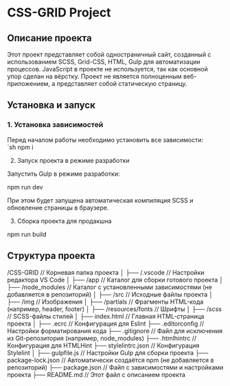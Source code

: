 # CSS-GRID Project  

## Описание проекта  
Этот проект представляет собой одностраничный сайт, созданный с использованием SCSS, Grid-CSS, HTML, Gulp для автоматизации процессов. JavaScript в проекте не используется, так как основной упор сделан на вёрстку. Проект не является полноценным веб-приложением, а представляет собой статическую страницу.  

## Установка и запуск  

### 1. Установка зависимостей  
Перед началом работы необходимо установить все зависимости:  
`sh
npm i

2. Запуск проекта в режиме разработки

Запустить Gulp в режиме разработки:

npm run dev

При этом будет запущена автоматическая компиляция SCSS и обновление страницы в браузере.

3. Сборка проекта для продакшна

npm run build

## Структура проекта

/CSS-GRID             // Корневая папка проекта
│
├── /.vscode          // Настройки редактора VS Code
│
├── /app              // Каталог для сборки готового проекта
│
├── /node_modules     // Каталог с установленными зависимостями (не добавляется в репозиторий)
│
├── /src              // Исходные файлы проекта
│   ├── /img          // Изображения
│   ├── /partials     // Фрагменты HTML-кода (например, header, footer)
│   ├── /resources/fonts // Шрифты
│   ├── /scss         // SCSS-файлы стилей
│   ├── index.html    // Главная HTML-страница проекта
│
├── .ecrc             // Конфигурация для Eslint
├── .editorconfig     // Настройки форматирования кода
├── .gitignore        // Файл для исключения из Git-репозитория (например, node_modules)
├── .htmlhintrc       // Конфигурация для HTMLHint
├── stylelintrc.json  // Конфигурация Stylelint
│
├── gulpfile.js       // Настройки Gulp для сборки проекта
├── package-lock.json // Автоматически создаётся npm (не добавляется в репозиторий)
├── package.json      // Файл с зависимостями и настройками проекта
├── README.md         // Этот файл с описанием проекта

